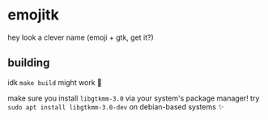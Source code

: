 # emojitk

hey look a clever name (emoji + gtk, get it?)

## building

idk `make build` might work 🤷

make sure you install `libgtkmm-3.0` via your system's package manager! try `sudo apt install libgtkmm-3.0-dev` on debian-based systems ✨
